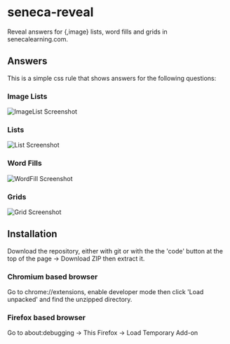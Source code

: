 # seneca-reveal
Reveal answers for {,image} lists, word fills and grids in senecalearning.com.

## Answers
This is a simple css rule that shows answers for the following questions:

### Image Lists
![ImageList Screenshot](https://user-images.githubusercontent.com/91278344/150008510-1a6437e2-b816-4c8f-b4a8-0d08d51fedd0.png)

### Lists
![List Screenshot](https://user-images.githubusercontent.com/91278344/150009169-70a64486-9bbb-4716-a558-43c1f2739a43.png)

### Word Fills
![WordFill Screenshot](https://user-images.githubusercontent.com/91278344/150008177-4555167f-287b-474e-a996-b62141677cfc.png)

### Grids
![Grid Screenshot](https://user-images.githubusercontent.com/91278344/150008882-3fe74775-ba52-47ba-9397-7632f02971da.png)

## Installation
Download the repository, either with git or with the the 'code' button at the top of the page -> Download ZIP then extract it.

### Chromium based browser
Go to chrome://extensions, enable developer mode then click 'Load unpacked' and find the unzipped directory.

### Firefox based browser
Go to about:debugging -> This Firefox -> Load Temporary Add-on
